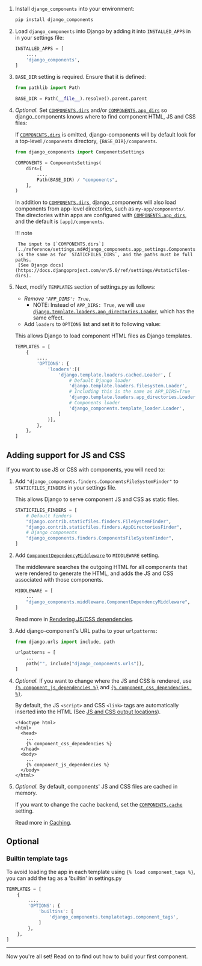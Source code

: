 1. Install `django_components` into your environment:

    ```bash
    pip install django_components
    ```

2. Load `django_components` into Django by adding it into `INSTALLED_APPS` in in your settings file:

    ```python
    INSTALLED_APPS = [
        ...,
        'django_components',
    ]
    ```

3. `BASE_DIR` setting is required. Ensure that it is defined:

    ```python
    from pathlib import Path

    BASE_DIR = Path(__file__).resolve().parent.parent
    ```

4. _Optional._ Set [`COMPONENTS.dirs`](../reference/settings.md#django_components.app_settings.ComponentsSettings.dirs)
   and/or [`COMPONENTS.app_dirs`](../reference/settings.md#django_components.app_settings.ComponentsSettings.app_dirs)
   so django_components knows where to find component HTML, JS and CSS files:

    If [`COMPONENTS.dirs`](../reference/settings.md#django_components.app_settings.ComponentsSettings.dirs)
    is omitted, django-components will by default look for a top-level `/components` directory,
    `{BASE_DIR}/components`.

    ```python
    from django_components import ComponentsSettings

    COMPONENTS = ComponentsSettings(
        dirs=[
            ...,
            Path(BASE_DIR) / "components",
        ],
    )
    ```

    In addition to [`COMPONENTS.dirs`](../reference/settings.md#django_components.app_settings.ComponentsSettings.dirs),
    django_components will also load components from app-level directories, such as `my-app/components/`.
    The directories within apps are configured with
    [`COMPONENTS.app_dirs`](../reference/settings.md#django_components.app_settings.ComponentsSettings.app_dirs),
    and the default is `[app]/components`.

    !!! note

        The input to [`COMPONENTS.dirs`](../reference/settings.md#django_components.app_settings.ComponentsSettings.dirs)
        is the same as for `STATICFILES_DIRS`, and the paths must be full paths.
        [See Django docs](https://docs.djangoproject.com/en/5.0/ref/settings/#staticfiles-dirs).

5. Next, modify `TEMPLATES` section of settings.py as follows:

    - _Remove `'APP_DIRS': True,`_
        - NOTE: Instead of `APP_DIRS: True`, we will use
          [`django.template.loaders.app_directories.Loader`](https://docs.djangoproject.com/en/5.1/ref/templates/api/#django.template.loaders.app_directories.Loader),
          which has the same effect.
    - Add `loaders` to `OPTIONS` list and set it to following value:

    This allows Django to load component HTML files as Django templates.

    ```python
    TEMPLATES = [
        {
            ...,
            'OPTIONS': {
                'loaders':[(
                    'django.template.loaders.cached.Loader', [
                        # Default Django loader
                        'django.template.loaders.filesystem.Loader',
                        # Including this is the same as APP_DIRS=True
                        'django.template.loaders.app_directories.Loader',
                        # Components loader
                        'django_components.template_loader.Loader',
                    ]
                )],
            },
        },
    ]
    ```

## Adding support for JS and CSS

If you want to use JS or CSS with components, you will need to:

1. Add `"django_components.finders.ComponentsFileSystemFinder"` to `STATICFILES_FINDERS` in your settings file.

    This allows Django to serve component JS and CSS as static files.

    ```python
    STATICFILES_FINDERS = [
        # Default finders
        "django.contrib.staticfiles.finders.FileSystemFinder",
        "django.contrib.staticfiles.finders.AppDirectoriesFinder",
        # Django components
        "django_components.finders.ComponentsFileSystemFinder",
    ]
    ```

2. Add [`ComponentDependencyMiddleware`](../reference/middlewares.md#django_components.dependencies.ComponentDependencyMiddleware)
   to `MIDDLEWARE` setting.

    The middleware searches the outgoing HTML for all components that were rendered
    to generate the HTML, and adds the JS and CSS associated with those components.

    ```python
    MIDDLEWARE = [
        ...
        "django_components.middleware.ComponentDependencyMiddleware",
    ]
    ```

    Read more in [Rendering JS/CSS dependencies](../concepts/advanced/rendering_js_css.md).

3. Add django-component's URL paths to your `urlpatterns`:

    ```python
    from django.urls import include, path

    urlpatterns = [
        ...
        path("", include("django_components.urls")),
    ]
    ```

4. _Optional._ If you want to change where the JS and CSS is rendered, use
    [`{% component_js_dependencies %}`](../reference/template_tags.md#component_css_dependencies)
    and [`{% component_css_dependencies %}`](../reference/template_tags.md#component_js_dependencies).

    By default, the JS `<script>` and CSS `<link>` tags are automatically inserted
    into the HTML (See [JS and CSS output locations](../../concepts/advanced/rendering_js_css/#js-and-css-output-locations)).

    ```django
    <!doctype html>
    <html>
      <head>
        ...
        {% component_css_dependencies %}
      </head>
      <body>
        ...
        {% component_js_dependencies %}
      </body>
    </html>
    ```

5. _Optional._ By default, components' JS and CSS files are cached in memory.
   
    If you want to change the cache backend, set the [`COMPONENTS.cache`](../reference/settings.md#django_components.app_settings.ComponentsSettings.cache) setting.

    Read more in [Caching](../../guides/setup/caching).

## Optional

### Builtin template tags
To avoid loading the app in each template using `{% load component_tags %}`, you can add the tag as a 'builtin' in settings.py

```python
TEMPLATES = [
    {
        ...,
        'OPTIONS': {
            'builtins': [
                'django_components.templatetags.component_tags',
            ]
        },
    },
]
```

---

Now you're all set! Read on to find out how to build your first component.
